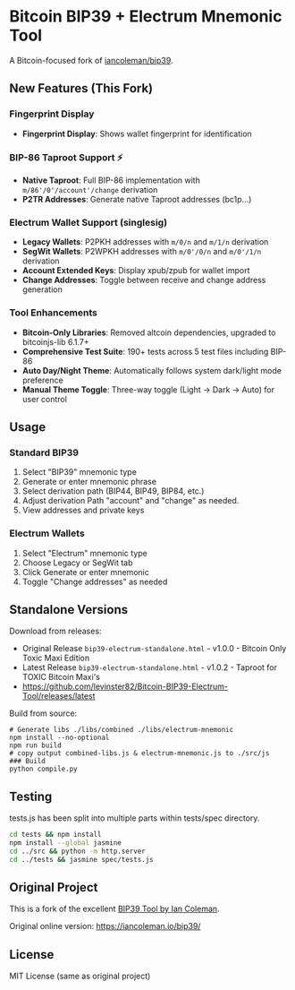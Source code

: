# Bitcoin BIP39 + Electrum Mnemonic Tool

A Bitcoin-focused fork of [iancoleman/bip39](https://github.com/iancoleman/bip39).

## New Features (This Fork)

### Fingerprint Display
- **Fingerprint Display**: Shows wallet fingerprint for identification

### BIP-86 Taproot Support ⚡
- **Native Taproot**: Full BIP-86 implementation with `m/86'/0'/account'/change` derivation
- **P2TR Addresses**: Generate native Taproot addresses (bc1p...)

### Electrum Wallet Support (singlesig)
- **Legacy Wallets**: P2PKH addresses with `m/0/n` and `m/1/n` derivation
- **SegWit Wallets**: P2WPKH addresses with `m/0'/0/n` and `m/0'/1/n` derivation
- **Account Extended Keys**: Display xpub/zpub for wallet import
- **Change Addresses**: Toggle between receive and change address generation

### Tool Enhancements
- **Bitcoin-Only Libraries**: Removed altcoin dependencies, upgraded to bitcoinjs-lib 6.1.7+
- **Comprehensive Test Suite**: 190+ tests across 5 test files including BIP-86
- **Auto Day/Night Theme**: Automatically follows system dark/light mode preference
- **Manual Theme Toggle**: Three-way toggle (Light → Dark → Auto) for user control

## Usage

### Standard BIP39
1. Select "BIP39" mnemonic type
1. Generate or enter mnemonic phrase
2. Select derivation path (BIP44, BIP49, BIP84, etc.)
3. Adjust derivation Path "account" and "change" as needed.
5. View addresses and private keys

### Electrum Wallets
1. Select "Electrum" mnemonic type
2. Choose Legacy or SegWit tab
3. Click Generate or enter mnemonic
4. Toggle "Change addresses" as needed

## Standalone Versions

Download from releases:
- Original Release  `bip39-electrum-standalone.html` - v1.0.0 - Bitcoin Only Toxic Maxi Edition
- Latest Release    `bip39-electrum-standalone.html` - v1.0.2 - Taproot for TOXIC Bitcoin Maxi's
- https://github.com/levinster82/Bitcoin-BIP39-Electrum-Tool/releases/latest

Build from source:
```
# Generate libs ./libs/combined ./libs/electrum-mnemonic
npm install --no-optional
npm run build
# copy output combined-libs.js & electrum-mnemonic.js to ./src/js
### Build
python compile.py
```

## Testing

tests.js has been split into multiple parts within tests/spec directory.

```bash
cd tests && npm install
npm install --global jasmine
cd ../src && python -m http.server
cd ../tests && jasmine spec/tests.js
```

## Original Project

This is a fork of the excellent [BIP39 Tool by Ian Coleman](https://github.com/iancoleman/bip39). 

Original online version: https://iancoleman.io/bip39/

## License

MIT License (same as original project)
